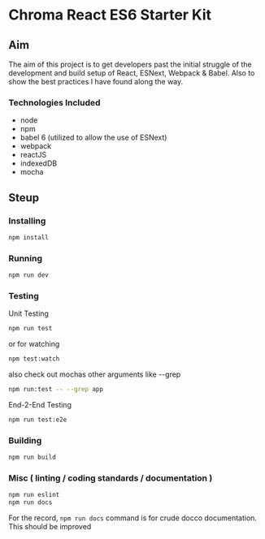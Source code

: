 # Chroma React ES6 Starter Kit

## Aim

The aim of this project is to get developers past the initial struggle of the development and build setup of React, ESNext, Webpack & Babel. Also to show the best practices I have found along the way.

### Technologies Included
* node
* npm
* babel 6 (utilized to allow the use of ESNext)
* webpack
* reactJS
* indexedDB
* mocha

## Steup

### Installing

```bash
npm install
```

### Running

```bash
npm run dev
```

### Testing

Unit Testing

```bash
npm run test
```
or for watching
```bash
npm test:watch
```
also check out mochas other arguments like --grep
```bash
npm run:test -- --grep app
```

End-2-End Testing

```bash
npm run test:e2e
```

### Building
```bash
npm run build
```

### Misc ( linting / coding standards / documentation )
```bash
npm run eslint
npm run docs
```

For the record, `npm run docs` command is for crude docco documentation. This should be improved

